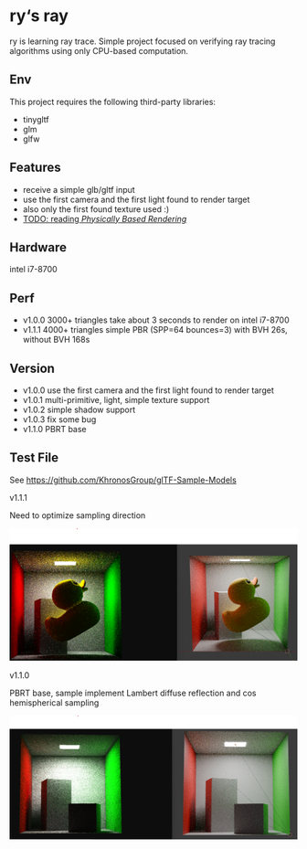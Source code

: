 # ry‘s ray
ry is learning ray trace.
Simple project focused on verifying ray tracing algorithms using only CPU-based computation.

## Env
This project requires the following third-party libraries:
-  tinygltf
-  glm
-  glfw

## Features
- receive a simple glb/gltf input
- use the first camera  and the first light found to render target
- also only  the first found texture used  :)
- [TODO: reading *Physically Based Rendering*](https://github.com/mmp/pbr-book-website) 

## Hardware
 intel i7-8700

## Perf
- v1.0.0 3000+ triangles take about 3 seconds to render on intel i7-8700
- v1.1.1 4000+ triangles simple PBR (SPP=64  bounces=3) with BVH 26s, without BVH 168s

## Version
- v1.0.0 use the first camera  and the first light found to render target
- v1.0.1 multi-primitive, light,  simple texture support
- v1.0.2 simple shadow support
- v1.0.3 fix some bug
- v1.1.0 PBRT base

## Test File
See https://github.com/KhronosGroup/glTF-Sample-Models

v1.1.1

Need to optimize sampling direction

![](rendering%20effect/v1.1.1.png)

v1.1.0

PBRT base,  sample implement Lambert diffuse reflection and cos hemispherical sampling

![](rendering%20effect/v1.1.0.png)

